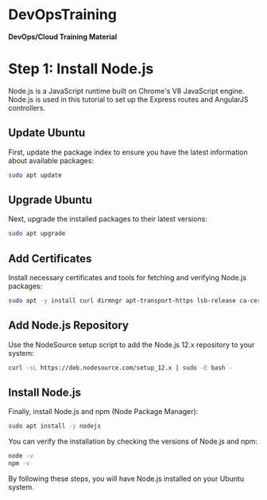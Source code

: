 # DevOpsTraining
**DevOps/Cloud Training Material**

# Step 1: Install Node.js

Node.js is a JavaScript runtime built on Chrome's V8 JavaScript engine. Node.js is used in this tutorial to set up the Express routes and AngularJS controllers.

## Update Ubuntu

First, update the package index to ensure you have the latest information about available packages:

```sh
sudo apt update
```

## Upgrade Ubuntu

Next, upgrade the installed packages to their latest versions:

```sh
sudo apt upgrade
```

## Add Certificates

Install necessary certificates and tools for fetching and verifying Node.js packages:

```sh
sudo apt -y install curl dirmngr apt-transport-https lsb-release ca-certificates
```

## Add Node.js Repository

Use the NodeSource setup script to add the Node.js 12.x repository to your system:

```sh
curl -sL https://deb.nodesource.com/setup_12.x | sudo -E bash -
```

## Install Node.js

Finally, install Node.js and npm (Node Package Manager):

```sh
sudo apt install -y nodejs
```

You can verify the installation by checking the versions of Node.js and npm:

```sh
node -v
npm -v
```

By following these steps, you will have Node.js installed on your Ubuntu system.